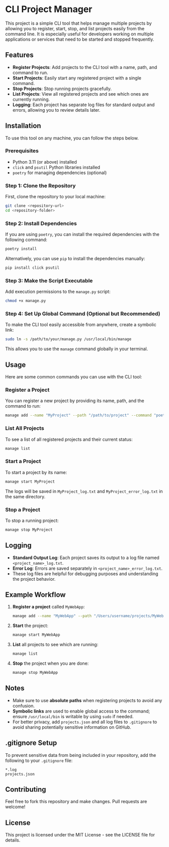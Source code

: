 # CLI Project Manager

This project is a simple CLI tool that helps manage multiple projects by allowing you to register, start, stop, and list projects easily from the command line. It is especially useful for developers working on multiple applications or services that need to be started and stopped frequently.

## Features

- **Register Projects**: Add projects to the CLI tool with a name, path, and command to run.
- **Start Projects**: Easily start any registered project with a single command.
- **Stop Projects**: Stop running projects gracefully.
- **List Projects**: View all registered projects and see which ones are currently running.
- **Logging**: Each project has separate log files for standard output and errors, allowing you to review details later.

## Installation

To use this tool on any machine, you can follow the steps below.

### Prerequisites

- Python 3.11 (or above) installed
- `click` and `psutil` Python libraries installed
- `poetry` for managing dependencies (optional)

### Step 1: Clone the Repository

First, clone the repository to your local machine:

```bash
git clone <repository-url>
cd <repository-folder>
```

### Step 2: Install Dependencies

If you are using `poetry`, you can install the required dependencies with the following command:

```bash
poetry install
```

Alternatively, you can use `pip` to install the dependencies manually:

```bash
pip install click psutil
```

### Step 3: Make the Script Executable

Add execution permissions to the `manage.py` script:

```bash
chmod +x manage.py
```

### Step 4: Set Up Global Command (Optional but Recommended)

To make the CLI tool easily accessible from anywhere, create a symbolic link:

```bash
sudo ln -s /path/to/your/manage.py /usr/local/bin/manage
```

This allows you to use the `manage` command globally in your terminal.

## Usage

Here are some common commands you can use with the CLI tool:

### Register a Project

You can register a new project by providing its name, path, and the command to run:

```bash
manage add --name "MyProject" --path "/path/to/project" --command "poetry run python app.py"
```

### List All Projects

To see a list of all registered projects and their current status:

```bash
manage list
```

### Start a Project

To start a project by its name:

```bash
manage start MyProject
```

The logs will be saved in `MyProject_log.txt` and `MyProject_error_log.txt` in the same directory.

### Stop a Project

To stop a running project:

```bash
manage stop MyProject
```

## Logging

- **Standard Output Log**: Each project saves its output to a log file named `<project_name>_log.txt`.
- **Error Log**: Errors are saved separately in `<project_name>_error_log.txt`.
- These log files are helpful for debugging purposes and understanding the project behavior.

## Example Workflow

1. **Register a project** called `MyWebApp`:
   ```bash
   manage add --name "MyWebApp" --path "/Users/username/projects/MyWebApp" --command "python app.py"
   ```
2. **Start** the project:
   ```bash
   manage start MyWebApp
   ```
3. **List** all projects to see which are running:
   ```bash
   manage list
   ```
4. **Stop** the project when you are done:
   ```bash
   manage stop MyWebApp
   ```

## Notes

- Make sure to use **absolute paths** when registering projects to avoid any confusion.
- **Symbolic links** are used to enable global access to the command; ensure `/usr/local/bin` is writable by using `sudo` if needed.
- For better privacy, add `projects.json` and all log files to `.gitignore` to avoid sharing potentially sensitive information on GitHub.

## .gitignore Setup

To prevent sensitive data from being included in your repository, add the following to your `.gitignore` file:

```gitignore
*.log
projects.json
```

## Contributing

Feel free to fork this repository and make changes. Pull requests are welcome!

## License

This project is licensed under the MIT License - see the LICENSE file for details.
